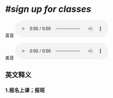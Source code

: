 # ***\#sign up for classes*** 
英音
<audio src="./media/sign up for classes1_AAC.aac" controls="controls"></audio>

美音
<audio src="./media/sign up for classes1_AAC.aac" controls="controls"></audio>



  

英文释义
---
### 1.**报名上课；报班**  


